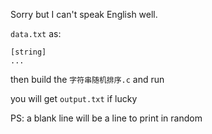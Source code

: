 Sorry but I can't speak English well.

`data.txt` as:
```
[string]
...
```

then build the `字符串随机排序.c` and run

you will get `output.txt` if lucky

PS: a blank line will be a line to print in random